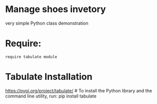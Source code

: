 
# Manage shoes invetory
very simple Python class demonstration


# Require:
    require tabulate module

# Tabulate Installation
 https://pypi.org/project/tabulate/  # To install the Python library and the command line utility, run:
    pip install tabulate

